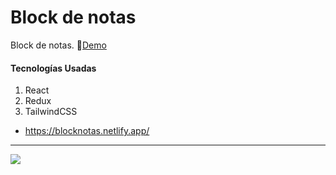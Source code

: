 # Block de notas

Block de notas. 🎉[Demo](https://blocknotas.netlify.app/ "Demo")
#### Tecnologías Usadas
1. React
2. Redux
3. TailwindCSS

- https://blocknotas.netlify.app/

------------

[![](https://i.imgur.com/Nt3TKKN.png)](https://blocknotas.netlify.app/)
